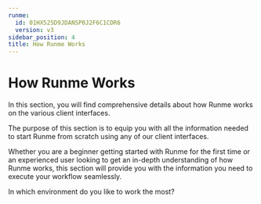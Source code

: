 ```yaml
---
runme:
  id: 01HX525D9JDANSP0J2F6C1CDR6
  version: v3
sidebar_position: 4
title: How Runme Works
---
```


# How Runme Works

In this section, you will find comprehensive details about how Runme works on the various client interfaces.

The purpose of this section is to equip you with all the information needed to start Runme from scratch using any of our client interfaces.

Whether you are a beginner getting started with Runme for the first time or an experienced user looking to get an in-depth understanding of how Runme works, this section will provide you with the information you need to execute your workflow seamlessly.

In which environment do you like to work the most?

<EnvironmentOptions />
